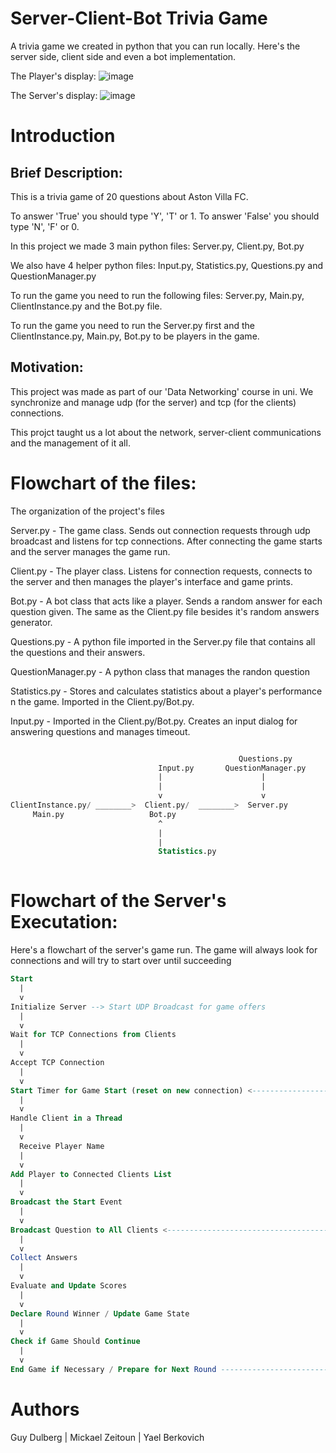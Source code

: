 # Server-Client-Bot Trivia Game
A trivia game we created in python that you can run locally. Here's the server side, client side and even a bot implementation.

The Player's display:
![image](https://github.com/beryaelio/Server-Client-Bot-Trivia-Game/assets/47675083/e3e5c908-2e48-477b-932a-dcff849c2473)

The Server's display:
![image](https://github.com/beryaelio/Server-Client-Bot-Trivia-Game/assets/47675083/ce3932d3-db4b-4340-8796-2f89a5ce2530)

# Introduction
## Brief Description: 
This is a trivia game of 20 questions about Aston Villa FC.

To answer 'True' you should type 'Y', 'T' or 1. To answer 'False' you should type 'N', 'F' or 0. 

In this project we made 3 main python files: Server.py, Client.py, Bot.py

We also have 4 helper python files: Input.py, Statistics.py, Questions.py and QuestionManager.py

To run the game you need to run the following files: Server.py, Main.py, ClientInstance.py and the Bot.py file.

To run the game you need to run the Server.py first and the ClientInstance.py, Main.py, Bot.py to be players in the game.

## Motivation:
This project was made as part of our 'Data Networking' course in uni. We synchronize and manage udp (for the server) and tcp (for the clients) connections.

This projct taught us a lot about the network, server-client communications and the management of it all. 


# Flowchart of the files:
The organization of the project's files

Server.py - The game class. Sends out connection requests through udp broadcast and listens for tcp connections. After connecting the game starts and the server manages the game run.

Client.py - The player class. Listens for connection requests, connects to the server and then manages the player's interface and game prints.

Bot.py - A bot class that acts like a player. Sends a random answer for each question given. The same as the Client.py file besides it's random answers generator. 

Questions.py - A python file imported in the Server.py file that contains all the questions and their answers.

QuestionManager.py - A python class that manages the randon question 

Statistics.py - Stores and calculates statistics about a player's performance n the game. Imported in the Client.py/Bot.py.

Input.py - Imported in the Client.py/Bot.py. Creates an input dialog for answering questions and manages timeout.

```sql

                                                   Questions.py
                                 Input.py       QuestionManager.py
                                 |                      |
                                 |                      |
                                 v                      v
ClientInstance.py/ ________>  Client.py/  ________>  Server.py
     Main.py                   Bot.py
                                 ^
                                 |
                                 |
                                 Statistics.py
                       
```


# Flowchart of the Server's Executation: 
Here's a flowchart of the server's game run. The game will always look for connections and will try to start over until succeeding


```sql
Start
  |
  v
Initialize Server --> Start UDP Broadcast for game offers
  |
  v
Wait for TCP Connections from Clients
  |
  v                                                  
Accept TCP Connection                                
  |                                                  
  v                                                  
Start Timer for Game Start (reset on new connection) <-----------------,
  |                                                                    |                 
  v                                                                    |                 
Handle Client in a Thread                                              |            
  |                                                                    |                 
  v                                                                    |                 
  Receive Player Name                                                  |            
  |                                                                    |                 
  v                                                                    |                 
Add Player to Connected Clients List                                   |             
  |                                                                    |                 
  v                                                                    |                 
Broadcast the Start Event                                              |            
  |                                                                    |                 
  v                                                                    |                 
Broadcast Question to All Clients <------------------------------------,
  |                                                                    |
  v                                                                    |
Collect Answers                                                        |         
  |                                                                    |
  v                                                                    |
Evaluate and Update Scores                                             |
  |                                                                    |
  v                                                                    |
Declare Round Winner / Update Game State                               |
  |                                                                    |
  v                                                                    |
Check if Game Should Continue                                          |
  |                                                                    |
  v                                                                    |
End Game if Necessary / Prepare for Next Round ------------------------'
```

# Authors

Guy Dulberg | Mickael Zeitoun | Yael Berkovich


